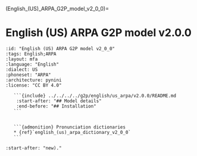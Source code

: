 
(English_(US)_ARPA_G2P_model_v2_0_0)=
# English (US) ARPA G2P model v2.0.0

``````{g2p} English (US) ARPA G2P model v2.0.0
:id: "English (US) ARPA G2P model v2_0_0"
:tags: English;ARPA
:layout: mfa
:language: "English"
:dialect: US
:phoneset: "ARPA"
:architecture: pynini
:license: "CC BY 4.0"

   ```{include} ../../../../g2p/english/us_arpa/v2.0.0/README.md
    :start-after: "## Model details"
    :end-before: "## Installation"
   ```


   ```{admonition} Pronunciation dictionaries
   * {ref}`english_(us)_arpa_dictionary_v2_0_0`
   ```
``````

```{include} ../../../../g2p/english/us_arpa/v2.0.0/README.md
:start-after: "new)."
```
